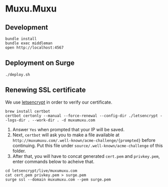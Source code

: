 # Muxu.Muxu

## Development

```
bundle install
bundle exec middleman
open http://localhost:4567
```

## Deployment on Surge

```
./deploy.sh
```

## Renewing SSL certificate

We use [letsencrypt](https://letsencrypt.org/) in order to verify our certificate.

```
brew install certbot
certbot certonly --manual --force-renewal --config-dir ./letsencrypt --logs-dir . --work-dir . -d muxumuxu.com
```

1. Answer `Yes` when prompted that your IP will be saved.
2. Next, `certbot` will ask you to make a file available at `http://muxumuxu.com/.well-known/acme-challenge/{prompted}` before continuing.
Put this file under `source/.well-known/acme-challenge` of this folder.
3. After that, you will have to concat generated `cert.pem` and `privkey.pem`, enter commands below to acheive that.

```
cd letsencrypt/live/muxumuxu.com
cat cert.pem privkey.pem > surge.pem
surge ssl --domain muxumuxu.com --pem surge.pem
```
